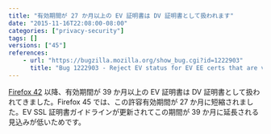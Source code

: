 ```yaml
---
title: "有効期間が 27 か月以上の EV 証明書は DV 証明書として扱われます"
date: "2015-11-16T22:08:00-08:00"
categories: ["privacy-security"]
tags: []
versions: ["45"]
references:
    - url: "https://bugzilla.mozilla.org/show_bug.cgi?id=1222903"
      title: "Bug 1222903 - Reject EV status for EV EE certs that are valid for longer than 27 months as well"
---
```

[Firefox 42](https://www.fxsitecompat.dev/ja/docs/2015/ev-certs-with-overly-long-validity-periods-will-be-treated-as-dv-certs/) 以降、有効期間が 39 か月以上の EV 証明書は DV 証明書として扱われてきました。Firefox 45 では、この許容有効期間が 27 か月に短縮されました。EV SSL 証明書ガイドラインが更新されてこの期間が 39 か月に延長される見込みが低いためです。
